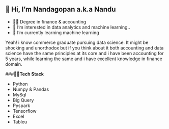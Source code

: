  ## 👋 Hi, I’m Nandagopan a.k.a Nandu
- 👨‍🎓 Degree in finance & accounting
- 👀 I’m interested in data analytics and machine learning..
- 🌱 I’m currently learning machine learning
 
 
 Yeah! i know commerce graduate pursuing data science. It might be shocking and unorthodox but if you think about it both accounting and data science have the same      principles at its core and i have been accounting for 5 years, while learning the same and  i have excellent knowledge in finance domain.

  
  
  ###👨‍💻**Tech Stack**
  - Python
  - Numpy & Pandas
  - MySql
  - Big Query
  - Pyspark
  - Tensorflow
  - Excel 
  - Tableu
<!---
nandu-k01/nandu-k01 is a ✨ special ✨ repository because its `README.md` (this file) appears on your GitHub profile.
You can click the Preview link to take a look at your changes.
--->
